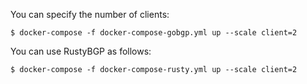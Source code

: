 You can specify the number of clients:

```
$ docker-compose -f docker-compose-gobgp.yml up --scale client=2
```

You can use RustyBGP as follows:

```
$ docker-compose -f docker-compose-rusty.yml up --scale client=2
```
